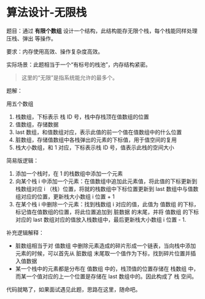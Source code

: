# 算法设计-无限栈

题目：通过 **有限个数组** 设计一个结构，此结构能存无限个栈，每个栈能同样处理 压栈、弹出 等操作。

要求：内存使用高效、操作复杂度高效。

实际场景：此题相当于一个“有标号的栈池”，内存结构紧密。

> 这里的“无限”是指系统能允许的最多个。

题解：

用五个数组
1. 栈数组，下标表示 栈 ID 号，栈中存栈顶在值数组的位置
2. 值数组，存储数据
3. last 数组，和值数组对应，表示此值的前一个值在值数组中的什么位置
4. 脏数组，存储值数组中各栈弹出的元素的下标值，用于值空间的复用
5. 栈大小数组，和 1 对应，下标表示栈 ID 号，值表示此栈的空间大小

简易版逻辑：
1. 添加一个栈时，在 1 的栈数组中添加一个元素
2. 向某个栈 i 中添加一个元素：在值数组中追加此元素值，将此值的下标更新到栈数组对应 i （栈）位置，将就的栈数组中下标位置更新到 last 数组中与值数组对应的位置，更新栈大小数组 i 位置 + 1
3. 在某个栈 i 中删除一个元素：找到栈数组 i 对应的值，此值为 值数组 的下标，标记值在值数组的位置，将此位置追加到 脏数据 的末尾，并将 值数组 的下标对应的 last 数组对应的值放入栈数组中，最后更新栈大小数组 i 位置 - 1.

补充逻辑解释：
- 脏数组相当于对 值数组 中删除元素造成的碎片形成一个链表，当向栈中添加元素的时候，可以首先从 脏数组 末尾取一个值作为下标，找到碎片位置并插入值数据
- 某一个栈中的元素都是分布在 值数组 中的，栈顶值的位置存储在 栈数组 中，而某一个值对应的上一个位置是存储在 last 数组中的。因此构成了 栈 空间。

代码就略了，如果面试遇见此题，思路在这里，随命吧。